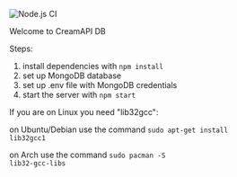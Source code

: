 ![Node.js CI](https://github.com/jiornojiovanni/creamiapidb/workflows/Node.js%20CI/badge.svg?branch=master)

Welcome to CreamAPI DB

Steps:

1) install dependencies with <code>npm install</code>
2) set up MongoDB database
3) set up .env file with MongoDB credentials
4) start the server with <code>npm start</code>

If you are on Linux you need "lib32gcc":

on Ubuntu/Debian use the command <code>sudo apt-get install lib32gcc1</code>

on Arch use the command <code>sudo pacman -S lib32-gcc-libs</code>
